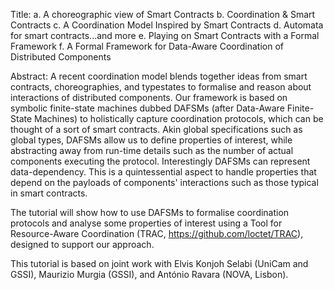 Title:
a. A choreographic view of Smart Contracts
b. Coordination \& Smart Contracts
c. A Coordination Model Inspired by Smart Contracts
d. Automata for smart contracts...and more
e. Playing on Smart Contracts with a Formal Framework
f. A Formal Framework for Data-Aware Coordination of Distributed Components

Abstract:
A recent coordination model blends together ideas from smart contracts, choreographies, and typestates to formalise and reason about interactions of distributed components. Our framework is based on symbolic finite-state machines dubbed DAFSMs (after Data-Aware Finite-State Machines) to holistically capture coordination protocols, which can be thought of a sort of smart contracts. Akin global specifications such as global types, DAFSMs allow us to define properties of interest, while abstracting away from run-time details such as the number of actual components executing the protocol. Interestingly DAFSMs can represent data-dependency. This is a quintessential aspect to handle properties that depend on the payloads of components' interactions such as those typical in smart contracts.

The tutorial will show how to use DAFSMs to formalise coordination protocols and analyse some properties of interest using a Tool for Resource-Aware Coordination (TRAC, https://github.com/loctet/TRAC), designed to support our approach.

This tutorial is based on joint work with Elvis Konjoh Selabi (UniCam and GSSI), Maurizio Murgia (GSSI), and António Ravara (NOVA, Lisbon).
